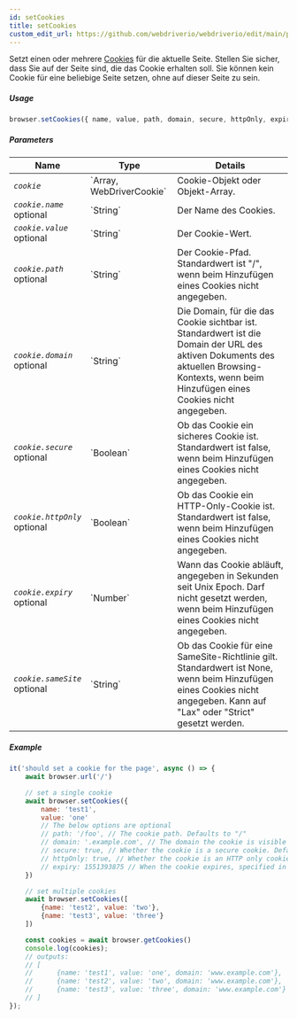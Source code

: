 ```yaml
---
id: setCookies
title: setCookies
custom_edit_url: https://github.com/webdriverio/webdriverio/edit/main/packages/webdriverio/src/commands/browser/setCookies.ts
---
```


Setzt einen oder mehrere [Cookies](https://w3c.github.io/webdriver/#cookies) für die aktuelle Seite. Stellen Sie sicher, dass Sie
auf der Seite sind, die das Cookie erhalten soll. Sie können kein Cookie für eine beliebige Seite setzen, ohne
auf dieser Seite zu sein.

##### Usage

```js
browser.setCookies({ name, value, path, domain, secure, httpOnly, expiry, sameSite })
```

##### Parameters

<table>
  <thead>
    <tr>
      <th>Name</th><th>Type</th><th>Details</th>
    </tr>
  </thead>
  <tbody>
    <tr>
      <td><code><var>cookie</var></code></td>
      <td>`Array<WebDriverCookie>, WebDriverCookie`</td>
      <td>Cookie-Objekt oder Objekt-Array.</td>
    </tr>
    <tr>
      <td><code><var>cookie.name</var></code><br /><span className="label labelWarning">optional</span></td>
      <td>`String`</td>
      <td>Der Name des Cookies.</td>
    </tr>
    <tr>
      <td><code><var>cookie.value</var></code><br /><span className="label labelWarning">optional</span></td>
      <td>`String`</td>
      <td>Der Cookie-Wert.</td>
    </tr>
    <tr>
      <td><code><var>cookie.path</var></code><br /><span className="label labelWarning">optional</span></td>
      <td>`String`</td>
      <td>Der Cookie-Pfad. Standardwert ist "/", wenn beim Hinzufügen eines Cookies nicht angegeben.</td>
    </tr>
    <tr>
      <td><code><var>cookie.domain</var></code><br /><span className="label labelWarning">optional</span></td>
      <td>`String`</td>
      <td>Die Domain, für die das Cookie sichtbar ist. Standardwert ist die Domain der URL des aktiven Dokuments des aktuellen Browsing-Kontexts, wenn beim Hinzufügen eines Cookies nicht angegeben.</td>
    </tr>
    <tr>
      <td><code><var>cookie.secure</var></code><br /><span className="label labelWarning">optional</span></td>
      <td>`Boolean`</td>
      <td>Ob das Cookie ein sicheres Cookie ist. Standardwert ist false, wenn beim Hinzufügen eines Cookies nicht angegeben.</td>
    </tr>
    <tr>
      <td><code><var>cookie.httpOnly</var></code><br /><span className="label labelWarning">optional</span></td>
      <td>`Boolean`</td>
      <td>Ob das Cookie ein HTTP-Only-Cookie ist. Standardwert ist false, wenn beim Hinzufügen eines Cookies nicht angegeben.</td>
    </tr>
    <tr>
      <td><code><var>cookie.expiry</var></code><br /><span className="label labelWarning">optional</span></td>
      <td>`Number`</td>
      <td>Wann das Cookie abläuft, angegeben in Sekunden seit Unix Epoch. Darf nicht gesetzt werden, wenn beim Hinzufügen eines Cookies nicht angegeben.</td>
    </tr>
    <tr>
      <td><code><var>cookie.sameSite</var></code><br /><span className="label labelWarning">optional</span></td>
      <td>`String`</td>
      <td>Ob das Cookie für eine SameSite-Richtlinie gilt. Standardwert ist None, wenn beim Hinzufügen eines Cookies nicht angegeben. Kann auf "Lax" oder "Strict" gesetzt werden.</td>
    </tr>
  </tbody>
</table>

##### Example

```js title="setCookies.js"
it('should set a cookie for the page', async () => {
    await browser.url('/')

    // set a single cookie
    await browser.setCookies({
        name: 'test1',
        value: 'one'
        // The below options are optional
        // path: '/foo', // The cookie path. Defaults to "/"
        // domain: '.example.com', // The domain the cookie is visible to. Defaults to the current browsing context's active document's URL domain
        // secure: true, // Whether the cookie is a secure cookie. Defaults to false
        // httpOnly: true, // Whether the cookie is an HTTP only cookie. Defaults to false
        // expiry: 1551393875 // When the cookie expires, specified in seconds since Unix Epoch
    })

    // set multiple cookies
    await browser.setCookies([
        {name: 'test2', value: 'two'},
        {name: 'test3', value: 'three'}
    ])

    const cookies = await browser.getCookies()
    console.log(cookies);
    // outputs:
    // [
    //      {name: 'test1', value: 'one', domain: 'www.example.com'},
    //      {name: 'test2', value: 'two', domain: 'www.example.com'},
    //      {name: 'test3', value: 'three', domain: 'www.example.com'}
    // ]
});
```
